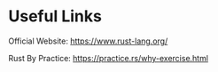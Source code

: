# Useful Links

Official Website: 
    https://www.rust-lang.org/

Rust By Practice:
    https://practice.rs/why-exercise.html